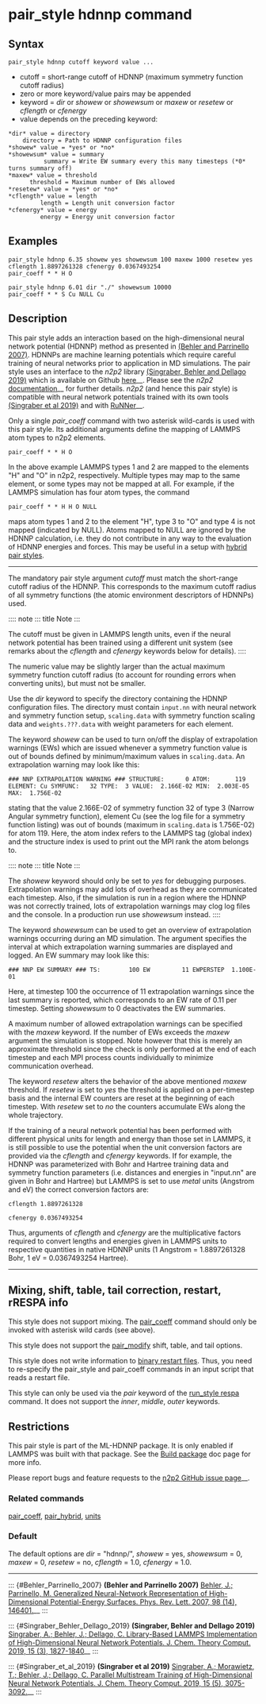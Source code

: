 # pair_style hdnnp command

## Syntax

``` LAMMPS
pair_style hdnnp cutoff keyword value ...
```

-   cutoff = short-range cutoff of HDNNP (maximum symmetry function
    cutoff radius)
-   zero or more keyword/value pairs may be appended
-   keyword = *dir* or *showew* or *showewsum* or *maxew* or *resetew*
    or *cflength* or *cfenergy*
-   value depends on the preceding keyword:

<!-- -->

    *dir* value = directory
        directory = Path to HDNNP configuration files
    *showew* value = *yes* or *no*
    *showewsum* value = summary
              summary = Write EW summary every this many timesteps (*0* turns summary off)
    *maxew* value = threshold
          threshold = Maximum number of EWs allowed
    *resetew* value = *yes* or *no*
    *cflength* value = length
             length = Length unit conversion factor
    *cfenergy* value = energy
             energy = Energy unit conversion factor

## Examples

``` LAMMPS
pair_style hdnnp 6.35 showew yes showewsum 100 maxew 1000 resetew yes cflength 1.8897261328 cfenergy 0.0367493254
pair_coeff * * H O

pair_style hdnnp 6.01 dir "./" showewsum 10000
pair_coeff * * S Cu NULL Cu
```

## Description

This pair style adds an interaction based on the high-dimensional neural
network potential (HDNNP) method as presented in [(Behler and Parrinello
2007)](Behler_Parrinello_2007). HDNNPs are machine learning potentials
which require careful training of neural networks prior to application
in MD simulations. The pair style uses an interface to the *n2p2*
library [(Singraber, Behler and Dellago
2019)](Singraber_Behler_Dellago_2019) which is available on Github
[here](https://github.com/CompPhysVienna/n2p2)\_\_. Please see the
*n2p2* [documentation](https://compphysvienna.github.io/n2p2/)\_\_ for
further details. *n2p2* (and hence this pair style) is compatible with
neural network potentials trained with its own tools [(Singraber et al
2019)](Singraber_et_al_2019) and with
[RuNNer](https://www.uni-goettingen.de/de/560580.html)\_\_.

Only a single *pair_coeff* command with two asterisk wild-cards is used
with this pair style. Its additional arguments define the mapping of
LAMMPS atom types to n2p2 elements.

``` LAMMPS
pair_coeff * * H O
```

In the above example LAMMPS types 1 and 2 are mapped to the elements
\"H\" and \"O\" in n2p2, respectively. Multiple types may map to the
same element, or some types may not be mapped at all. For example, if
the LAMMPS simulation has four atom types, the command

``` LAMMPS
pair_coeff * * H H O NULL
```

maps atom types 1 and 2 to the element \"H\", type 3 to \"O\" and type 4
is not mapped (indicated by NULL). Atoms mapped to NULL are ignored by
the HDNNP calculation, i.e. they do not contribute in any way to the
evaluation of HDNNP energies and forces. This may be useful in a setup
with [hybrid pair styles](pair_hybrid).

------------------------------------------------------------------------

The mandatory pair style argument *cutoff* must match the short-range
cutoff radius of the HDNNP. This corresponds to the maximum cutoff
radius of all symmetry functions (the atomic environment descriptors of
HDNNPs) used.

:::: note
::: title
Note
:::

The cutoff must be given in LAMMPS length units, even if the neural
network potential has been trained using a different unit system (see
remarks about the *cflength* and *cfenergy* keywords below for details).
::::

The numeric value may be slightly larger than the actual maximum
symmetry function cutoff radius (to account for rounding errors when
converting units), but must not be smaller.

Use the *dir* keyword to specify the directory containing the HDNNP
configuration files. The directory must contain `input.nn` with neural
network and symmetry function setup, `scaling.data` with symmetry
function scaling data and `weights.???.data` with weight parameters for
each element.

The keyword *showew* can be used to turn on/off the display of
extrapolation warnings (EWs) which are issued whenever a symmetry
function value is out of bounds defined by minimum/maximum values in
`scaling.data`. An extrapolation warning may look like this:

``` LAMMPS
### NNP EXTRAPOLATION WARNING ### STRUCTURE:      0 ATOM:       119 ELEMENT: Cu SYMFUNC:   32 TYPE:  3 VALUE:  2.166E-02 MIN:  2.003E-05 MAX:  1.756E-02
```

stating that the value 2.166E-02 of symmetry function 32 of type 3
(Narrow Angular symmetry function), element Cu (see the log file for a
symmetry function listing) was out of bounds (maximum in `scaling.data`
is 1.756E-02) for atom 119. Here, the atom index refers to the LAMMPS
tag (global index) and the structure index is used to print out the MPI
rank the atom belongs to.

:::: note
::: title
Note
:::

The *showew* keyword should only be set to *yes* for debugging purposes.
Extrapolation warnings may add lots of overhead as they are communicated
each timestep. Also, if the simulation is run in a region where the
HDNNP was not correctly trained, lots of extrapolation warnings may clog
log files and the console. In a production run use *showewsum* instead.
::::

The keyword *showewsum* can be used to get an overview of extrapolation
warnings occurring during an MD simulation. The argument specifies the
interval at which extrapolation warning summaries are displayed and
logged. An EW summary may look like this:

``` LAMMPS
### NNP EW SUMMARY ### TS:        100 EW         11 EWPERSTEP  1.100E-01
```

Here, at timestep 100 the occurrence of 11 extrapolation warnings since
the last summary is reported, which corresponds to an EW rate of 0.11
per timestep. Setting *showewsum* to 0 deactivates the EW summaries.

A maximum number of allowed extrapolation warnings can be specified with
the *maxew* keyword. If the number of EWs exceeds the *maxew* argument
the simulation is stopped. Note however that this is merely an
approximate threshold since the check is only performed at the end of
each timestep and each MPI process counts individually to minimize
communication overhead.

The keyword *resetew* alters the behavior of the above mentioned *maxew*
threshold. If *resetew* is set to *yes* the threshold is applied on a
per-timestep basis and the internal EW counters are reset at the
beginning of each timestep. With *resetew* set to *no* the counters
accumulate EWs along the whole trajectory.

If the training of a neural network potential has been performed with
different physical units for length and energy than those set in LAMMPS,
it is still possible to use the potential when the unit conversion
factors are provided via the *cflength* and *cfenergy* keywords. If for
example, the HDNNP was parameterized with Bohr and Hartree training data
and symmetry function parameters (i.e. distances and energies in
\"input.nn\" are given in Bohr and Hartree) but LAMMPS is set to use
*metal* units (Angstrom and eV) the correct conversion factors are:

``` LAMMPS
cflength 1.8897261328

cfenergy 0.0367493254
```

Thus, arguments of *cflength* and *cfenergy* are the multiplicative
factors required to convert lengths and energies given in LAMMPS units
to respective quantities in native HDNNP units (1 Angstrom =
1.8897261328 Bohr, 1 eV = 0.0367493254 Hartree).

------------------------------------------------------------------------

## Mixing, shift, table, tail correction, restart, rRESPA info

This style does not support mixing. The [pair_coeff](pair_coeff) command
should only be invoked with asterisk wild cards (see above).

This style does not support the [pair_modify](pair_modify) shift, table,
and tail options.

This style does not write information to [binary restart
files](restart). Thus, you need to re-specify the pair_style and
pair_coeff commands in an input script that reads a restart file.

This style can only be used via the *pair* keyword of the [run_style
respa](run_style) command. It does not support the *inner*, *middle*,
*outer* keywords.

## Restrictions

This pair style is part of the ML-HDNNP package. It is only enabled if
LAMMPS was built with that package. See the [Build
package](Build_package) doc page for more info.

Please report bugs and feature requests to the [n2p2 GitHub issue
page](https://github.com/CompPhysVienna/n2p2/issues)\_\_.

### Related commands

[pair_coeff](pair_coeff), [pair_hybrid](pair_hybrid), [units](units)

### Default

The default options are *dir* = \"hdnnp/\", *showew* = yes, *showewsum*
= 0, *maxew* = 0, *resetew* = no, *cflength* = 1.0, *cfenergy* = 1.0.

------------------------------------------------------------------------

::: {#Behler_Parrinello_2007}
**(Behler and Parrinello 2007)** [Behler, J.; Parrinello, M. Generalized
Neural-Network Representation of High-Dimensional Potential-Energy
Surfaces. Phys. Rev. Lett. 2007, 98 (14),
146401.](https://doi.org/10.1103/PhysRevLett.98.146401)\_\_
:::

::: {#Singraber_Behler_Dellago_2019}
**(Singraber, Behler and Dellago 2019)** [Singraber, A.; Behler, J.;
Dellago, C. Library-Based LAMMPS Implementation of High-Dimensional
Neural Network Potentials. J. Chem. Theory Comput. 2019, 15 (3),
1827-1840](https://doi.org/10.1021/acs.jctc.8b00770)\_\_
:::

::: {#Singraber_et_al_2019}
**(Singraber et al 2019)** [Singraber, A.; Morawietz, T.; Behler, J.;
Dellago, C. Parallel Multistream Training of High-Dimensional Neural
Network Potentials. J. Chem. Theory Comput. 2019, 15 (5),
3075-3092.](https://doi.org/10.1021/acs.jctc.8b01092)\_\_
:::
